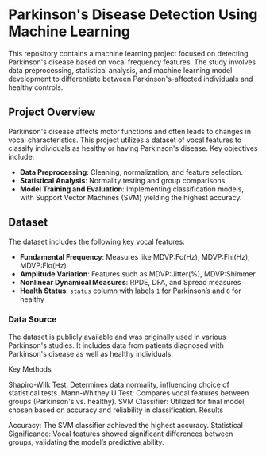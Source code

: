 
# Parkinson's Disease Detection Using Machine Learning

This repository contains a machine learning project focused on detecting Parkinson's disease based on vocal frequency features. The study involves data preprocessing, statistical analysis, and machine learning model development to differentiate between Parkinson's-affected individuals and healthy controls.

## Project Overview

Parkinson's disease affects motor functions and often leads to changes in vocal characteristics. This project utilizes a dataset of vocal features to classify individuals as healthy or having Parkinson's disease. Key objectives include:
- **Data Preprocessing**: Cleaning, normalization, and feature selection.
- **Statistical Analysis**: Normality testing and group comparisons.
- **Model Training and Evaluation**: Implementing classification models, with Support Vector Machines (SVM) yielding the highest accuracy.

## Dataset

The dataset includes the following key vocal features:
- **Fundamental Frequency**: Measures like MDVP:Fo(Hz), MDVP:Fhi(Hz), MDVP:Flo(Hz)
- **Amplitude Variation**: Features such as MDVP:Jitter(%), MDVP:Shimmer
- **Nonlinear Dynamical Measures**: RPDE, DFA, and Spread measures
- **Health Status**: `status` column with labels `1` for Parkinson’s and `0` for healthy

### Data Source

The dataset is publicly available and was originally used in various Parkinson's studies. It includes data from patients diagnosed with Parkinson's disease as well as healthy individuals.

Key Methods

Shapiro-Wilk Test: Determines data normality, influencing choice of statistical tests.
Mann-Whitney U Test: Compares vocal features between groups (Parkinson's vs. healthy).
SVM Classifier: Utilized for final model, chosen based on accuracy and reliability in classification.
Results

Accuracy: The SVM classifier achieved the highest accuracy.
Statistical Significance: Vocal features showed significant differences between groups, validating the model’s predictive ability.

